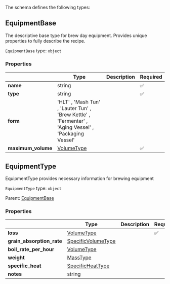 The schema defines the following types:

## EquipmentBase 

The descriptive base type for brew day equipment. Provides unique properties to fully describe the recipe.

`EquipmentBase` type: `object`



### Properties

|   |Type|Description|Required|
|---|----|-----------|--------|
| **name** | string|  | :white_check_mark: |
| **type** | string|  | :white_check_mark: |
| **form** |  'HLT'  , 'Mash Tun'  , 'Lauter Tun'  , 'Brew Kettle'  , 'Fermenter'  , 'Aging Vessel'  , 'Packaging Vessel' |  |  |
| **maximum_volume** | [VolumeType](measureable_units.json.md#volumetype)|  | :white_check_mark: |

## EquipmentType 

EquipmentType provides necessary information for brewing equipment

`EquipmentType` type: `object`

Parent: [EquipmentBase](#equipmentbase)

### Properties

|   |Type|Description|Required|
|---|----|-----------|--------|
| **loss** | [VolumeType](measureable_units.json.md#volumetype)|  | :white_check_mark: |
| **grain_absorption_rate** | [SpecificVolumeType](measureable_units.json.md#specificvolumetype)|  |  |
| **boil_rate_per_hour** | [VolumeType](measureable_units.json.md#volumetype)|  |  |
| **weight** | [MassType](measureable_units.json.md#masstype)|  |  |
| **specific_heat** | [SpecificHeatType](measureable_units.json.md#specificheattype)|  |  |
| **notes** | string|  |  |

